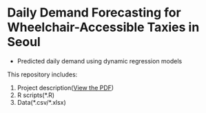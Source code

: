 # Daily Demand Forecasting for Wheelchair-Accessible Taxies in Seoul

- Predicted daily demand using dynamic regression models

This repository includes:
1) Project description([View the PDF](CallTaxiPPT.pdf))
2) R scripts(*.R)
3) Data(\*.csv/\*.xlsx)
